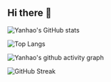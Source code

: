 ## Hi there 👋

<!--
**Yanhao13ai/Yanhao13ai** is a ✨ _special_ ✨ repository because its `README.md` (this file) appears on your GitHub profile.

Here are some ideas to get you started:

- 🔭 I’m currently working on ...
- 🌱 I’m currently learning ...
- 👯 I’m looking to collaborate on ...
- 🤔 I’m looking for help with ...
- 💬 Ask me about ...
- 📫 How to reach me: ...
- 😄 Pronouns: ...
- ⚡ Fun fact: ...
-->

<!--
Stats Card
-->
![Yanhao's GitHub stats](https://github-readme-stats.vercel.app/api?username=Yanhao13ai)
<!--
Stats of Lang Used
-->
![Top Langs](https://github-readme-stats.vercel.app/api/top-langs/?username=Yanhao13ai&size_weight=0.5&count_weight=0.5&langs_count=8)
<!--
Activities Graph
-->
![Yanhao's github activity graph](https://github-readme-activity-graph.vercel.app/graph?username=Yanhao13ai&theme=xcode)
<!--
Streak
-->
![GitHub Streak](https://streak-stats.demolab.com/?user=Yanhao13ai)



